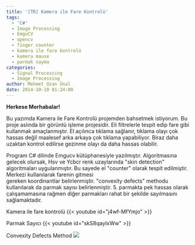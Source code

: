 ```yaml
---
title: '[TR] Kamera ile Fare Kontrolü'
tags:
  - 'C#'
  - Image Processing
  - EmguCV
  - opencv
  - finger counter
  - kamera ile fare kontrolü
  - kamera mause
  - parmak sayma
categories:
  - Signal Processing
  - Image Processing
author: Mehmet Ozan Ünal
date: 2014-10-10 01:24:00
---
```


**Herkese Merhabalar!**

Bu yazımda Kamera ile Fare Kontrolü projemden bahsetmek istiyorum. Bu proje
aslında bir görüntü işleme projesidir. Eli filtrelerle tespit edip fare gibi
kullanmak amaçlanmıştır. El açılınca tıklama sağlanır, tıklama olayı çok hassas
değil maalesef arka arkaya çok tıklama yapabiliyor. Biraz daha uzaktan kontrol
edilirse gezinme olayı da daha hassas olabilir.

Program C# dilinde Emgucv kütüphanesiyle yazılmıştır. Algoritmasına gelecek
olursak, Hsv ve Ycbcr renk uzaylarında "skin detection" algoritmaları
uygulanmıştır. Bu sayede el "counter" olarak tespit edilmiştir. Merkezi
kullanılarak farenin gitmesi\
gereken koordinantlar belirlenmiştir. "convexity defects" methodu kullanılarak
da parmak sayısı belirlenmiştir. 5\. parmakta pek hassas olarak çalışamamasına
rağmen diğer parmakları rahat bir şekilde sayılmasını sağlamaktadır.

Kamera ile fare kontrolü {{< youtube id="j4wf-MfYmjo" >}}

Parmak Sayıcı {{< youtube id="skS8qayIxWw" >}}

Convexity Defects Method
![](Ekran%2BAl%C4%B1nt%C4%B1s%C4%B1.png)
